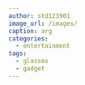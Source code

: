 ```yaml
---
author: std123901
image_url: /images/
caption: arg
categories:
  - entertainment
tags:
  - glasses
  - gadget
---
```

